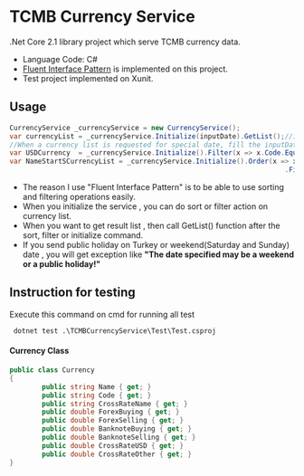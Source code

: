 # TCMB Currency Service
.Net Core 2.1 library project which serve TCMB currency data.  
  * Language Code: C#  
  * [Fluent Interface Pattern](https://en.wikipedia.org/wiki/Fluent_interface "Wikipedia") is implemented on this project.  
  * Test project implemented on Xunit.

## Usage

```c#
CurrencyService _currencyService = new CurrencyService();
var currencyList = _currencyService.Initialize(inputDate).GetList();//inputDate is optional. 
//When a currency list is requested for special date, fill the inputDate param
var USDCurrency  = _currencyService.Initialize().Filter(x => x.Code.Equals("USD")).GetFirst();
var NameStartSCurrencyList = _currencyService.Initialize().Order(x => x.Code, SortOrder.Descending)
                                                                    .Filter(x => x.Code.StartsWith("S")).GetList();
```

  * The reason I use "Fluent Interface Pattern" is to be able to use sorting and filtering operations easily.  
  * When you initialize the service , you can do sort or filter action on currency list.  
  * When you want to get result list , then call GetList() function after the sort, filter or initialize command.  
  * If you send public holiday on Turkey or weekend(Saturday and Sunday) date  , you will get exception like **"The date specified may be a weekend or a public holiday!"**  


## Instruction for testing
Execute this command on cmd for running all test
```
 dotnet test .\TCMBCurrencyService\Test\Test.csproj
```


#### Currency Class

```c#
public class Currency
{
        public string Name { get; }
        public string Code { get; }
        public string CrossRateName { get; }
        public double ForexBuying { get; }
        public double ForexSelling { get; }
        public double BanknoteBuying { get; }
        public double BanknoteSelling { get; }
        public double CrossRateUSD { get; }
        public double CrossRateOther { get; }
}
```
